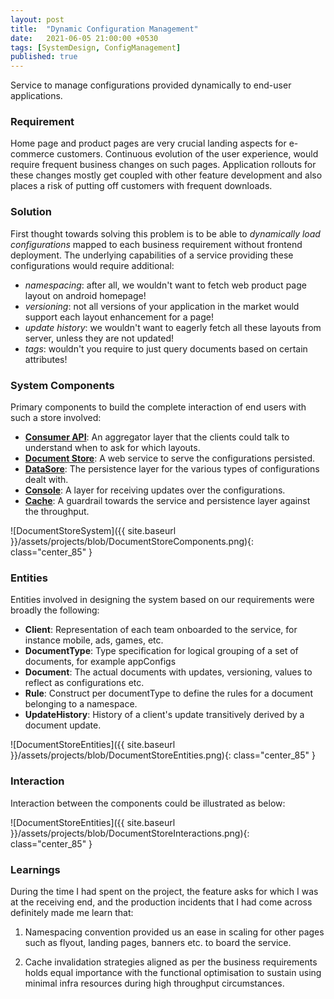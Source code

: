 ```yaml
---
layout: post
title:  "Dynamic Configuration Management"
date:   2021-06-05 21:00:00 +0530
tags: [SystemDesign, ConfigManagement]
published: true
---
```

Service to manage configurations provided dynamically to end-user applications.

### Requirement

Home page and product pages are very crucial landing aspects for e-commerce customers. Continuous evolution of the user
experience, would require frequent business changes on such pages. Application rollouts for these changes mostly get
coupled with other feature development and also places a risk of putting off customers with frequent downloads.

### Solution

First thought towards solving this problem is to be able to _dynamically load configurations_ mapped to each business
requirement without frontend deployment. The underlying capabilities of a service providing these configurations would
require additional:

- _namespacing_: after all, we wouldn't want to fetch web product page layout on android homepage!
- _versioning_: not all versions of your application in the market would support each layout enhancement for a page!
- _update history_: we wouldn't want to eagerly fetch all these layouts from server, unless they are not updated!
- _tags_: wouldn't you require to just query documents based on certain attributes!

### System Components

Primary components to build the complete interaction of end users with such a store involved:

- **<u>Consumer API</u>**: An aggregator layer that the clients could talk to understand when to ask for which layouts.
- **<u>Document Store</u>**: A web service to serve the configurations persisted.
- **<u>DataSore</u>**: The persistence layer for the various types of configurations dealt with.
- **<u>Console</u>**: A layer for receiving updates over the configurations.
- **<u>Cache</u>**: A guardrail towards the service and persistence layer against the throughput.

![DocumentStoreSystem]({{ site.baseurl }}/assets/projects/blob/DocumentStoreComponents.png){: class="center_85" }

### Entities

Entities involved in designing the system based on our requirements were broadly the following:

- **Client**: Representation of each team onboarded to the service, for instance mobile, ads, games, etc.
- **DocumentType**: Type specification for logical grouping of a set of documents, for example appConfigs
- **Document**: The actual documents with updates, versioning, values to reflect as configurations etc.
- **Rule**: Construct per documentType to define the rules for a document belonging to a namespace.
- **UpdateHistory**: History of a client's update transitively derived by a document update.

![DocumentStoreEntities]({{ site.baseurl }}/assets/projects/blob/DocumentStoreEntities.png){: class="center_85" }

### Interaction

Interaction between the components could be illustrated as below:

![DocumentStoreEntities]({{ site.baseurl }}/assets/projects/blob/DocumentStoreInteractions.png){: class="center_85" }

### Learnings

During the time I had spent on the project, the feature asks for which I was at the receiving end, and the production
incidents that I had come across definitely made me learn that:

1. Namespacing convention provided us an ease in scaling for other pages such as flyout, landing pages, banners etc. to
   board the service.

2. Cache invalidation strategies aligned as per the business requirements holds equal importance with the functional
   optimisation to sustain using minimal infra resources during high throughput circumstances.